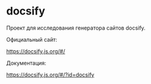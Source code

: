 # docsify

Проект для исследования генератора сайтов docsify.

Официальный сайт:

https://docsify.js.org/#/

Документация:

https://docsify.js.org/#/?id=docsify